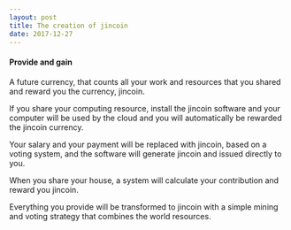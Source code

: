 ```yaml
---
layout: post
title: The creation of jincoin 
date: 2017-12-27
---
```



#### Provide and gain

A future currency, that counts all your work and resources that you shared and reward you the currency, jincoin.

If you share your computing resource, install the jincoin software and your computer will be used by the cloud and you will automatically be rewarded the jincoin currency.

Your salary and your payment will be replaced with jincoin, based on a voting system, and the software will generate jincoin and issued directly to you.

When you share your house, a system will calculate your contribution and reward you jincoin.

Everything you provide will be transformed to jincoin with a simple mining and voting strategy that combines the world resources.

